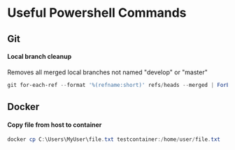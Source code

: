 # Useful Powershell Commands

## Git
#### Local branch cleanup
Removes all merged local branches not named "develop" or "master"
```powershell
git for-each-ref --format '%(refname:short)' refs/heads --merged | ForEach-Object { If("develop","master" -notcontains $_) { git branch $_ -d } }
```

## Docker
#### Copy file from host to container
```powershell
docker cp C:\Users\MyUser\file.txt testcontainer:/home/user/file.txt
```

